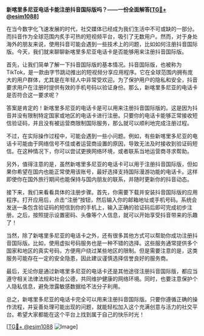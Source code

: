 **新喀里多尼亚电话卡能注册抖音国际版吗？——一份全面解答[[TG💪+ @esim1088](https://t.me/s/esim1088)]**

在当今数字化飞速发展的时代，社交媒体已经成为我们生活中不可或缺的一部分。而抖音作为全球范围内炙手可热的短视频平台，吸引了无数用户。然而，对于身处海外的朋友来说，使用抖音可能会遇到一些技术上的问题，比如如何注册抖音国际版。今天，我们就来聊聊新喀里多尼亚电话卡是否能够用来注册抖音国际版。

首先，让我们简单了解一下抖音国际版的基本情况。抖音国际版，也被称为TikTok，是一款由字节跳动推出的短视频分享应用程序。它在全球范围内拥有庞大的用户群体，尤其是在年轻人中非常受欢迎。为了保护用户的隐私和安全，抖音要求用户在注册时提供有效的手机号码以验证身份。那么，新喀里多尼亚的电话卡是否符合这一要求呢？

答案是肯定的！新喀里多尼亚的电话卡是可以用来注册抖音国际版的。这是因为抖音并没有限制特定国家或地区的电话卡进行注册。只要你的电话卡能够正常接收短信验证码，并且没有被运营商限制国际服务，那么就可以顺利地完成注册过程。

不过，在实际操作过程中，可能会遇到一些小问题。例如，有些新喀里多尼亚的电话卡可能由于网络信号不佳或者运营商设置的原因，导致无法及时接收到验证码短信。在这种情况下，你可以尝试更换网络环境，或者联系当地运营商寻求帮助。

另外，值得注意的是，虽然新喀里多尼亚的电话卡可以用于注册抖音国际版，但如果你希望在国内也能正常使用该账号，最好选择支持国际漫游功能的电话卡。这样即使你在国外旅行期间也能保持与国内朋友的联系，并随时更新你的抖音动态。

接下来，我们来看看具体的注册步骤。首先，你需要下载并安装抖音国际版的应用程序。打开应用后，点击“注册”按钮，然后输入你的邮箱地址或手机号码。系统会发送一条包含验证码的短信到你的手机上，输入正确的验证码后即可完成初步注册。之后，按照提示设置密码、头像等个人信息，就可以开始享受抖音带来的乐趣了！

当然，除了新喀里多尼亚的电话卡之外，还有很多其他方式可以帮助你成功注册抖音国际版。比如，使用虚拟号码服务也是一种不错的选择。这些服务通常提供多个国家和地区的真实号码，方便用户绕过某些地区的限制。但是需要注意的是，这类服务可能存在一定的安全隐患，因此建议谨慎选择信誉良好的服务商。

最后，无论你是通过新喀里多尼亚的电话卡还是其他途径注册抖音国际版，都应当遵守相关法律法规和社会公德，共同维护健康的网络环境。同时，也要注意保护个人隐私信息，避免泄露敏感数据给不法分子利用。

总之，新喀里多尼亚的电话卡完全可以用来注册抖音国际版。只要你遵循正确的操作流程，并妥善处理可能出现的问题，就能轻松加入这个充满创意与活力的社交平台。希望大家都能在这个平台上找到属于自己的快乐时光！

[[TG💪+ @esim1088](https://t.me/s/esim1088) ![Image](https://i.postimg.cc/4NQfJmqS/Snipaste-2025-05-13-00-14-12.png)]